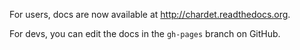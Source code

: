 For users, docs are now available at http://chardet.readthedocs.org.

For devs, you can edit the docs in the `gh-pages` branch on GitHub.
